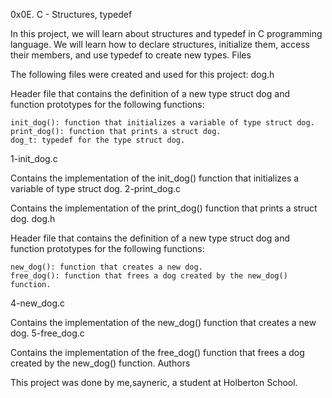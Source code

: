 0x0E. C - Structures, typedef

In this project, we will learn about structures and typedef in C programming language. We will learn how to declare structures, initialize them, access their members, and use typedef to create new types.
Files

The following files were created and used for this project:
dog.h

Header file that contains the definition of a new type struct dog and function prototypes for the following functions:

    init_dog(): function that initializes a variable of type struct dog.
    print_dog(): function that prints a struct dog.
    dog_t: typedef for the type struct dog.

1-init_dog.c

Contains the implementation of the init_dog() function that initializes a variable of type struct dog.
2-print_dog.c

Contains the implementation of the print_dog() function that prints a struct dog.
dog.h

Header file that contains the definition of a new type struct dog and function prototypes for the following functions:

    new_dog(): function that creates a new dog.
    free_dog(): function that frees a dog created by the new_dog() function.

4-new_dog.c

Contains the implementation of the new_dog() function that creates a new dog.
5-free_dog.c

Contains the implementation of the free_dog() function that frees a dog created by the new_dog() function.
Authors

This project was done by me,sayneric, a student at Holberton School.

